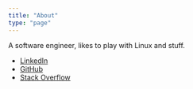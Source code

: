 ```yaml
---
title: "About"
type: "page"
---
```


A software engineer, likes to play with Linux and stuff.

- [LinkedIn](https://linkedin.com/in/adhikasp)
- [GitHub](https://github.com/adhikasp)
- [Stack Overflow](https://stackoverflow.com/users/4504053/adhika-setya-pramudita)

